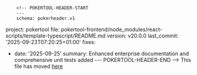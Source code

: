         <!-- POKERTOOL-HEADER-START
        ---
        schema: pokerheader.v1
project: pokertool
file: pokertool-frontend/node_modules/react-scripts/template-typescript/README.md
version: v20.0.0
last_commit: '2025-09-23T07:20:25+01:00'
fixes:
- date: '2025-09-25'
  summary: Enhanced enterprise documentation and comprehensive unit tests added
        ---
        POKERTOOL-HEADER-END -->
This file has moved [here](https://github.com/facebook/create-react-app/blob/main/packages/cra-template-typescript/template/README.md)

